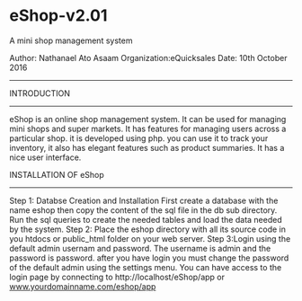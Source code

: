 # eShop-v2.01
A mini shop management system

Author: Nathanael Ato Asaam
Organization:eQuicksales
Date: 10th October 2016

***********************************************************************************************************
INTRODUCTION
_________________________________________________________________________________________________________
eShop is an online shop management system. It can be used for managing mini shops and super markets.
It has features for managing users across a particular shop. it is developed using php. you can use it to
track your inventory, it also has elegant features such as product summaries. It has a nice user interface.

INSTALLATION OF eShop
_________________________________________________________________________________________________________
Step 1: Databse Creation and Installation
First create a database with the name eshop
then copy the content of the sql file in the db sub directory.
Run the sql queries to create the needed tables and load the data needed by the system.
Step 2: Place the eshop directory with all its source code in you htdocs or public_html folder on
your web server.
Step 3:Login using the default admin usernam and password.
The username is admin and the password is password. after you have login you must change the password of
the default admin using the settings menu.
You can have access to the login page by connecting to http://localhost/eShop/app or www.yourdomainname.com/eshop/app
